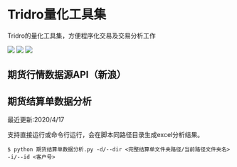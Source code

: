 # Tridro量化工具集
Tridro的量化工具集，方便程序化交易及交易分析工作
<p align="left">
    <img src ="https://img.shields.io/badge/platform-windows|linux|-green.svg" />
    <img src ="https://img.shields.io/badge/python-3.6+-blue.svg" />
    <img src ="https://img.shields.io/badge/license-Apache2.0-orange" />
</p>

## 期货行情数据源API（新浪）
  
## 期货结算单数据分析
最近更新:2020/4/17

支持直接运行或命令行运行，会在脚本同路径目录生成excel分析结果。
``` {.sourceCode .bash}
$ python 期货结算单数据分析.py -d/--dir <完整结算单文件夹路径/当前路径文件夹名> -i/--id <客户号>
```
